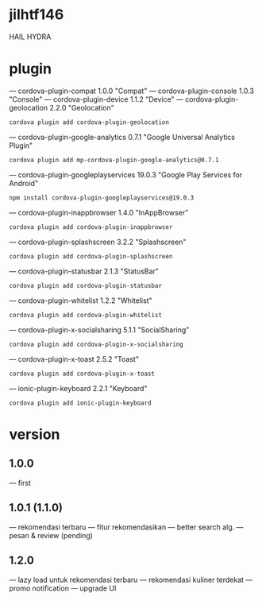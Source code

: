# jilhtf146
HAIL HYDRA

# plugin
— cordova-plugin-compat 1.0.0 "Compat"
— cordova-plugin-console 1.0.3 "Console"
— cordova-plugin-device 1.1.2 "Device"
— cordova-plugin-geolocation 2.2.0 "Geolocation"

	cordova plugin add cordova-plugin-geolocation

— cordova-plugin-google-analytics 0.7.1 "Google Universal Analytics Plugin"

	cordova plugin add mp-cordova-plugin-google-analytics@0.7.1

— cordova-plugin-googleplayservices 19.0.3 "Google Play Services for Android"

	npm install cordova-plugin-googleplayservices@19.0.3

— cordova-plugin-inappbrowser 1.4.0 "InAppBrowser"

	cordova plugin add cordova-plugin-inappbrowser

— cordova-plugin-splashscreen 3.2.2 "Splashscreen"

	cordova plugin add cordova-plugin-splashscreen

— cordova-plugin-statusbar 2.1.3 "StatusBar"

	cordova plugin add cordova-plugin-statusbar

— cordova-plugin-whitelist 1.2.2 "Whitelist"

	cordova plugin add cordova-plugin-whitelist

— cordova-plugin-x-socialsharing 5.1.1 "SocialSharing"

	cordova plugin add cordova-plugin-x-socialsharing

— cordova-plugin-x-toast 2.5.2 "Toast"

	cordova plugin add cordova-plugin-x-toast

— ionic-plugin-keyboard 2.2.1 "Keyboard"

	cordova plugin add ionic-plugin-keyboard

# version
## 1.0.0
— first
## 1.0.1 (1.1.0)
— rekomendasi terbaru
— fitur rekomendasikan
— better search alg.
— pesan & review (pending)
## 1.2.0
— lazy load untuk rekomendasi terbaru
— rekomendasi kuliner terdekat
— promo notification
— upgrade UI